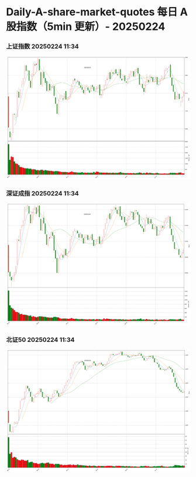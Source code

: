 
# Daily-A-share-market-quotes 每日 A 股指数（5min 更新）- 20250224

### 上证指数 20250224 11:34
![](./fig/2025/2/20250224-sh000001.png)

### 深证成指 20250224 11:34
![](./fig/2025/2/20250224-sz399001.png)

### 北证50 20250224 11:34
![](./fig/2025/2/20250224-bj899050.png)
